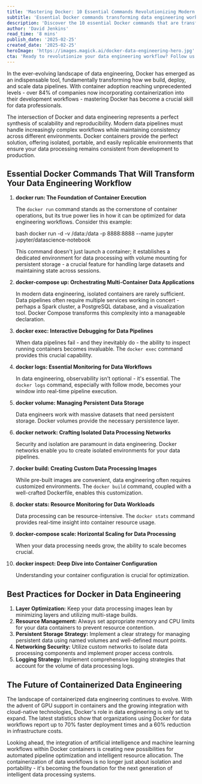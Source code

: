 ```yaml
---
title: 'Mastering Docker: 10 Essential Commands Revolutionizing Modern Data Engineering'
subtitle: 'Essential Docker commands transforming data engineering workflows'
description: 'Discover the 10 essential Docker commands that are transforming modern data engineering. Learn how to optimize your data pipelines, manage resources efficiently, and scale your data processing workflows using Docker\'s powerful containerization features.'
author: 'David Jenkins'
read_time: '8 mins'
publish_date: '2025-02-25'
created_date: '2025-02-25'
heroImage: 'https://images.magick.ai/docker-data-engineering-hero.jpg'
cta: 'Ready to revolutionize your data engineering workflow? Follow us on LinkedIn for more expert insights on Docker, containerization, and cutting-edge data engineering practices!'
---
```


In the ever-evolving landscape of data engineering, Docker has emerged as an indispensable tool, fundamentally transforming how we build, deploy, and scale data pipelines. With container adoption reaching unprecedented levels - over 84% of companies now incorporating containerization into their development workflows - mastering Docker has become a crucial skill for data professionals.

The intersection of Docker and data engineering represents a perfect synthesis of scalability and reproducibility. Modern data pipelines must handle increasingly complex workflows while maintaining consistency across different environments. Docker containers provide the perfect solution, offering isolated, portable, and easily replicable environments that ensure your data processing remains consistent from development to production.

## Essential Docker Commands That Will Transform Your Data Engineering Workflow

1. **docker run: The Foundation of Container Execution**

   The `docker run` command stands as the cornerstone of container operations, but its true power lies in how it can be optimized for data engineering workflows. Consider this example:

   bash
   docker run -d -v /data:/data -p 8888:8888 --name jupyter jupyter/datascience-notebook
   

   This command doesn't just launch a container; it establishes a dedicated environment for data processing with volume mounting for persistent storage - a crucial feature for handling large datasets and maintaining state across sessions.

2. **docker-compose up: Orchestrating Multi-Container Data Applications**

   In modern data engineering, isolated containers are rarely sufficient. Data pipelines often require multiple services working in concert - perhaps a Spark cluster, a PostgreSQL database, and a visualization tool. Docker Compose transforms this complexity into a manageable declaration.

3. **docker exec: Interactive Debugging for Data Pipelines**

   When data pipelines fail - and they inevitably do - the ability to inspect running containers becomes invaluable. The `docker exec` command provides this crucial capability.

4. **docker logs: Essential Monitoring for Data Workflows**

   In data engineering, observability isn't optional - it's essential. The `docker logs` command, especially with follow mode, becomes your window into real-time pipeline execution.

5. **docker volume: Managing Persistent Data Storage**

   Data engineers work with massive datasets that need persistent storage. Docker volumes provide the necessary persistence layer.

6. **docker network: Crafting Isolated Data Processing Networks**

   Security and isolation are paramount in data engineering. Docker networks enable you to create isolated environments for your data pipelines.

7. **docker build: Creating Custom Data Processing Images**

   While pre-built images are convenient, data engineering often requires customized environments. The `docker build` command, coupled with a well-crafted Dockerfile, enables this customization.

8. **docker stats: Resource Monitoring for Data Workloads**

   Data processing can be resource-intensive. The `docker stats` command provides real-time insight into container resource usage.

9. **docker-compose scale: Horizontal Scaling for Data Processing**

   When your data processing needs grow, the ability to scale becomes crucial.

10. **docker inspect: Deep Dive into Container Configuration**

    Understanding your container configuration is crucial for optimization.

## Best Practices for Docker in Data Engineering

1. **Layer Optimization:** Keep your data processing images lean by minimizing layers and utilizing multi-stage builds.
2. **Resource Management:** Always set appropriate memory and CPU limits for your data containers to prevent resource contention.
3. **Persistent Storage Strategy:** Implement a clear strategy for managing persistent data using named volumes and well-defined mount points.
4. **Networking Security:** Utilize custom networks to isolate data processing components and implement proper access controls.
5. **Logging Strategy:** Implement comprehensive logging strategies that account for the volume of data processing logs.

## The Future of Containerized Data Engineering

The landscape of containerized data engineering continues to evolve. With the advent of GPU support in containers and the growing integration with cloud-native technologies, Docker's role in data engineering is only set to expand. The latest statistics show that organizations using Docker for data workflows report up to 70% faster deployment times and a 60% reduction in infrastructure costs.

Looking ahead, the integration of artificial intelligence and machine learning workflows within Docker containers is creating new possibilities for automated pipeline optimization and intelligent resource allocation. The containerization of data workflows is no longer just about isolation and portability - it's becoming the foundation for the next generation of intelligent data processing systems.